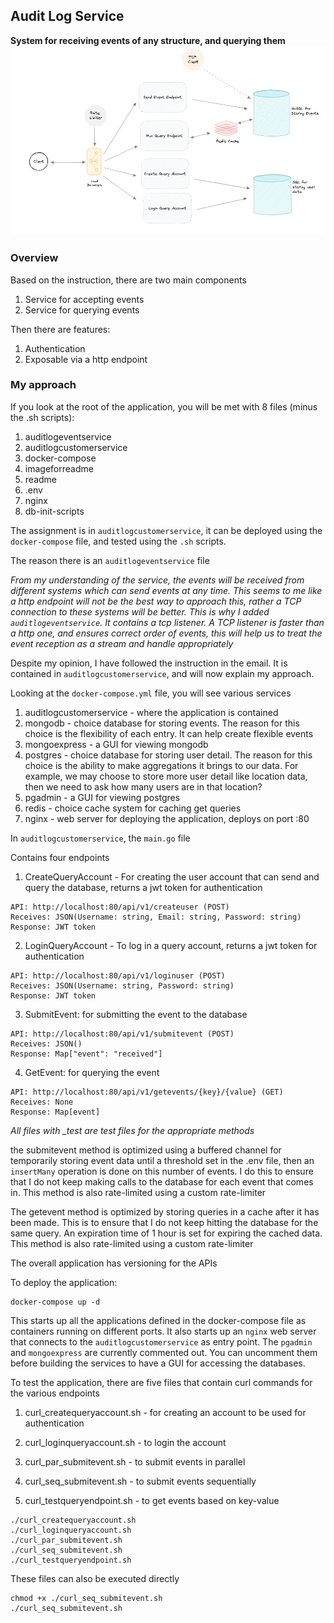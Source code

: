 ## Audit Log Service

**System for receiving events of any structure, and querying them**
![alt text](./imageforreadme/design.png)


### Overview

Based on the instruction, there are two main components

1. Service for accepting events
2. Service for querying events

Then there are features:

1. Authentication
2. Exposable via a http endpoint

### My approach

If you look at the root of the application, you will be met with 8 files (minus the .sh scripts):

1. auditlogeventservice
2. auditlogcustomerservice
3. docker-compose
4. imageforreadme
5. readme
6. .env
7. nginx
8. db-init-scripts

The assignment is in `auditlogcustomerservice`, it can be deployed using the `docker-compose` file, and tested using the `.sh` scripts.

The reason there is an `auditlogeventservice` file

*From my understanding of the service, the events will be received from different systems which can send events at any time. This seems to me like a http endpoint will not be the best way to approach this, rather a TCP connection to these systems will be better. This is why I added `auditlogeventservice`. It contains a tcp listener. A TCP listener is faster than a http one, and ensures correct order of events, this will help us to treat the event reception as a stream and handle appropriately*

Despite my opinion, I have followed the instruction in the email. It is contained in `auditlogcustomerservice`, and will now explain my approach.

Looking at the `docker-compose.yml` file, you will see various services
1. auditlogcustomerservice - where the application is contained
2. mongodb - choice database for storing events. The reason for this choice is the flexibility of each entry. It can help create flexible events
3. mongoexpress - a GUI for viewing mongodb
4. postgres - choice database for storing user detail. The reason for this choice is the ability to make aggregations it brings to our data. For example, we may choose to store more user detail like location data, then we need to ask how many users are in that location?
5. pgadmin - a GUI for viewing postgres
6. redis - choice cache system for caching get queries
7. nginx - web server for deploying the application, deploys on port :80

In `auditlogcustomerservice`,
the `main.go` file

Contains four endpoints

1. CreateQueryAccount - For creating the user account that can send and query the database, returns a jwt token for authentication
```
API: http://localhost:80/api/v1/createuser (POST)
Receives: JSON(Username: string, Email: string, Password: string)
Response: JWT token
```

2. LoginQueryAccount - To log in a query account, returns a jwt token for authentication
```
API: http://localhost:80/api/v1/loginuser (POST)
Receives: JSON(Username: string, Password: string)
Response: JWT token
```

3. SubmitEvent: for submitting the event to the database
```
API: http://localhost:80/api/v1/submitevent (POST)
Receives: JSON()
Response: Map["event": "received"]
```

4. GetEvent: for querying the event
```
API: http://localhost:80/api/v1/getevents/{key}/{value} (GET)
Receives: None
Response: Map[event]
```

*All files with _test are test files for the appropriate methods*

the submitevent method is optimized using a buffered channel for temporarily storing event data until a threshold set in the .env file, then an `insertMany` operation is done on this number of events. I do this to ensure that I do not keep making calls to the database for each event that comes in. This method is also rate-limited using a custom rate-limiter

The getevent method is optimized by storing queries in a cache after it has been made. This is to ensure that I do not keep hitting the database for the same query. An expiration time of 1 hour is set for expiring the cached data. This method is also rate-limited using a custom rate-limiter

The overall application has versioning for the APIs


To deploy the application:

```
docker-compose up -d
```
This starts up all the applications defined in the docker-compose file as containers running on different ports. It also starts up an `nginx` web server that connects to the `auditlogcustomerservice` as entry point.
The `pgadmin` and `mongoexpress` are currently commented out. You can uncomment them before building the services to have a GUI for accessing the databases.

To test the application, there are five files that contain curl commands for the various endpoints

1. curl_createqueryaccount.sh - for creating an account to be used for authentication

2. curl_loginqueryaccount.sh - to login the account

3. curl_par_submitevent.sh - to submit events in parallel

4. curl_seq_submitevent.sh - to submit events sequentially

5. curl_testqueryendpoint.sh - to get events based on key-value

```
./curl_createqueryaccount.sh
./curl_loginqueryaccount.sh
./curl_par_submitevent.sh
./curl_seq_submitevent.sh
./curl_testqueryendpoint.sh
```

These files can also be executed directly
```
chmod +x ./curl_seq_submitevent.sh
./curl_seq_submitevent.sh     
```